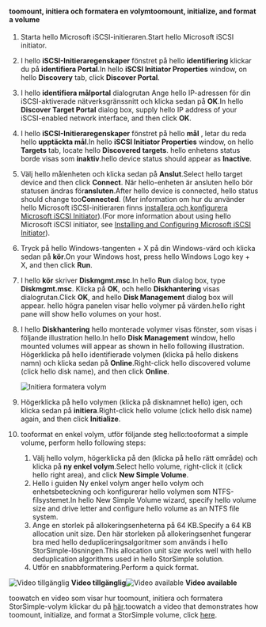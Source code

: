 <!--author=SharS last changed: 9/17/15-->

#### <a name="toomount-initialize-and-format-a-volume"></a><span data-ttu-id="d070c-101">toomount, initiera och formatera en volym</span><span class="sxs-lookup"><span data-stu-id="d070c-101">toomount, initialize, and format a volume</span></span>
1. <span data-ttu-id="d070c-102">Starta hello Microsoft iSCSI-initieraren.</span><span class="sxs-lookup"><span data-stu-id="d070c-102">Start hello Microsoft iSCSI initiator.</span></span>
2. <span data-ttu-id="d070c-103">I hello **iSCSI-Initieraregenskaper** fönstret på hello **identifiering** klickar du på **identifiera Portal**.</span><span class="sxs-lookup"><span data-stu-id="d070c-103">In hello **iSCSI Initiator Properties** window, on hello **Discovery** tab, click **Discover Portal**.</span></span>
3. <span data-ttu-id="d070c-104">I hello **identifiera målportal** dialogrutan Ange hello IP-adressen för din iSCSI-aktiverade nätverksgränssnitt och klicka sedan på **OK**.</span><span class="sxs-lookup"><span data-stu-id="d070c-104">In hello **Discover Target Portal** dialog box, supply hello IP address of your iSCSI-enabled network interface, and then click **OK**.</span></span> 
4. <span data-ttu-id="d070c-105">I hello **iSCSI-Initieraregenskaper** fönstret på hello **mål** , letar du reda hello **upptäckta mål**.</span><span class="sxs-lookup"><span data-stu-id="d070c-105">In hello **iSCSI Initiator Properties** window, on hello **Targets** tab, locate hello **Discovered targets**.</span></span> <span data-ttu-id="d070c-106">hello enhetens status borde visas som **inaktiv**.</span><span class="sxs-lookup"><span data-stu-id="d070c-106">hello device status should appear as **Inactive**.</span></span>
5. <span data-ttu-id="d070c-107">Välj hello målenheten och klicka sedan på **Anslut**.</span><span class="sxs-lookup"><span data-stu-id="d070c-107">Select hello target device and then click **Connect**.</span></span> <span data-ttu-id="d070c-108">När hello-enheten är ansluten hello bör statusen ändras för**ansluten**.</span><span class="sxs-lookup"><span data-stu-id="d070c-108">After hello device is connected, hello status should change too**Connected**.</span></span> <span data-ttu-id="d070c-109">(Mer information om hur du använder hello Microsoft iSCSI-initieraren finns [installera och konfigurera Microsoft iSCSI Initiator][1]).</span><span class="sxs-lookup"><span data-stu-id="d070c-109">(For more information about using hello Microsoft iSCSI initiator, see [Installing and Configuring Microsoft iSCSI Initiator][1]).</span></span>
6. <span data-ttu-id="d070c-110">Tryck på hello Windows-tangenten + X på din Windows-värd och klicka sedan på **kör**.</span><span class="sxs-lookup"><span data-stu-id="d070c-110">On your Windows host, press hello Windows Logo key + X, and then click **Run**.</span></span> 
7. <span data-ttu-id="d070c-111">I hello **kör** skriver **Diskmgmt.msc**.</span><span class="sxs-lookup"><span data-stu-id="d070c-111">In hello **Run** dialog box, type **Diskmgmt.msc**.</span></span> <span data-ttu-id="d070c-112">Klicka på **OK**, och hello **Diskhantering** visas dialogrutan.</span><span class="sxs-lookup"><span data-stu-id="d070c-112">Click **OK**, and hello **Disk Management** dialog box will appear.</span></span> <span data-ttu-id="d070c-113">hello högra panelen visar hello volymer på värden.</span><span class="sxs-lookup"><span data-stu-id="d070c-113">hello right pane will show hello volumes on your host.</span></span>
8. <span data-ttu-id="d070c-114">I hello **Diskhantering** hello monterade volymer visas fönster, som visas i följande illustration hello.</span><span class="sxs-lookup"><span data-stu-id="d070c-114">In hello **Disk Management** window, hello mounted volumes will appear as shown in hello following illustration.</span></span> <span data-ttu-id="d070c-115">Högerklicka på hello identifierade volymen (klicka på hello diskens namn) och klicka sedan på **Online**.</span><span class="sxs-lookup"><span data-stu-id="d070c-115">Right-click hello discovered volume (click hello disk name), and then click **Online**.</span></span>
   
     ![Initiera formatera volym](./media/storsimple-mount-initialize-format-volume/HCS_InitializeFormatVolume-include.png) 
9. <span data-ttu-id="d070c-117">Högerklicka på hello volymen (klicka på disknamnet hello) igen, och klicka sedan på **initiera**.</span><span class="sxs-lookup"><span data-stu-id="d070c-117">Right-click hello volume (click hello disk name) again, and then click **Initialize**.</span></span>
10. <span data-ttu-id="d070c-118">tooformat en enkel volym, utför följande steg hello:</span><span class="sxs-lookup"><span data-stu-id="d070c-118">tooformat a simple volume, perform hello following steps:</span></span>
    
    1. <span data-ttu-id="d070c-119">Välj hello volym, högerklicka på den (klicka på hello rätt område) och klicka på **ny enkel volym**.</span><span class="sxs-lookup"><span data-stu-id="d070c-119">Select hello volume, right-click it (click hello right area), and click **New Simple Volume**.</span></span>
    2. <span data-ttu-id="d070c-120">Hello i guiden Ny enkel volym anger hello volym och enhetsbeteckning och konfigurerar hello volymen som NTFS-filsystemet.</span><span class="sxs-lookup"><span data-stu-id="d070c-120">In hello New Simple Volume wizard, specify hello volume size and drive letter and configure hello volume as an NTFS file system.</span></span>
    3. <span data-ttu-id="d070c-121">Ange en storlek på allokeringsenheterna på 64 KB.</span><span class="sxs-lookup"><span data-stu-id="d070c-121">Specify a 64 KB allocation unit size.</span></span> <span data-ttu-id="d070c-122">Den här storleken på allokeringsenhet fungerar bra med hello dedupliceringsalgoritmer som används i hello StorSimple-lösningen.</span><span class="sxs-lookup"><span data-stu-id="d070c-122">This allocation unit size works well with hello deduplication algorithms used in hello StorSimple solution.</span></span>
    4. <span data-ttu-id="d070c-123">Utför en snabbformatering.</span><span class="sxs-lookup"><span data-stu-id="d070c-123">Perform a quick format.</span></span>

<span data-ttu-id="d070c-124">![Video tillgänglig](./media/storsimple-mount-initialize-format-volume/Video_icon.png) **Video tillgänglig**</span><span class="sxs-lookup"><span data-stu-id="d070c-124">![Video available](./media/storsimple-mount-initialize-format-volume/Video_icon.png) **Video available**</span></span>

<span data-ttu-id="d070c-125">toowatch en video som visar hur toomount, initiera och formatera StorSimple-volym klickar du på [här](https://azure.microsoft.com/documentation/videos/mount-initialize-and-format-a-storsimple-volume/).</span><span class="sxs-lookup"><span data-stu-id="d070c-125">toowatch a video that demonstrates how toomount, initialize, and format a StorSimple volume, click [here](https://azure.microsoft.com/documentation/videos/mount-initialize-and-format-a-storsimple-volume/).</span></span>

<!--Link references-->
[1]: https://technet.microsoft.com/library/ee338480(WS.10).aspx
